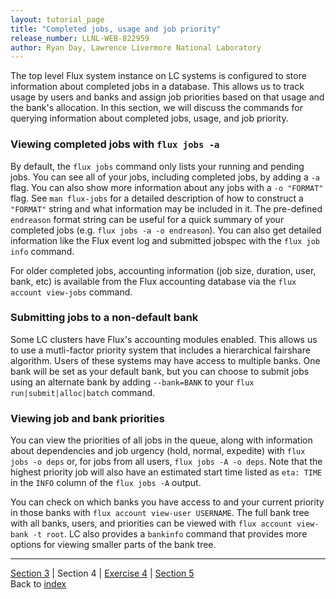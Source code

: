 ```yaml
---
layout: tutorial_page
title: "Completed jobs, usage and job priority"
release_number: LLNL-WEB-822959
author: Ryan Day, Lawrence Livermore National Laboratory
---
```


The top level Flux system instance on LC systems is configured to store information about completed jobs in a database. This allows us to track usage by users and banks and assign job priorities based on that usage and the bank's allocation. In this section, we will discuss the commands for querying information about completed jobs, usage, and job priority.

### Viewing completed jobs with `flux jobs -a`
By default, the `flux jobs` command only lists your running and pending jobs. You can see all of your jobs, including completed jobs, by adding a `-a` flag. You can also show more information about any jobs with a `-o "FORMAT"` flag. See `man flux-jobs` for a detailed description of how to construct a `"FORMAT"` string and what information may be included in it. The pre-defined `endreason` format string can be useful for a quick summary of your completed jobs (e.g. `flux jobs -a -o endreason`). You can also get detailed information like the Flux event log and submitted jobspec with the `flux job info` command.

For older completed jobs, accounting information (job size, duration, user, bank, etc) is available from the Flux accounting database via the `flux account view-jobs` command.

### Submitting jobs to a non-default bank
Some LC clusters have Flux's accounting modules enabled. This allows us to use a mutli-factor priority system that includes a hierarchical fairshare algorithm. Users of these systems may have access to multiple banks. One bank will be set as your default bank, but you can choose to submit jobs using an alternate bank by adding `--bank=BANK` to your `flux run|submit|alloc|batch` command.

### Viewing job and bank priorities
You can view the priorities of all jobs in the queue, along with information about dependencies and job urgency (hold, normal, expedite) with `flux jobs -o deps` or, for jobs from all users, `flux jobs -A -o deps`. Note that the highest priority job will also have an estimated start time listed as `eta: TIME` in the `INFO` column of the `flux jobs -A` output.

You can check on which banks you have access to and your current priority in those banks with `flux account view-user USERNAME`. The full bank tree with all banks, users, and priorities can be viewed with `flux account view-bank -t root`. LC also provides a `bankinfo` command that provides more options for viewing smaller parts of the bank tree.

---
[Section 3](/flux/section3) | Section 4 | [Exercise 4](/flux/exercises/exercise4) | [Section 5](/flux/section5)  
Back to [index](/flux/index)
